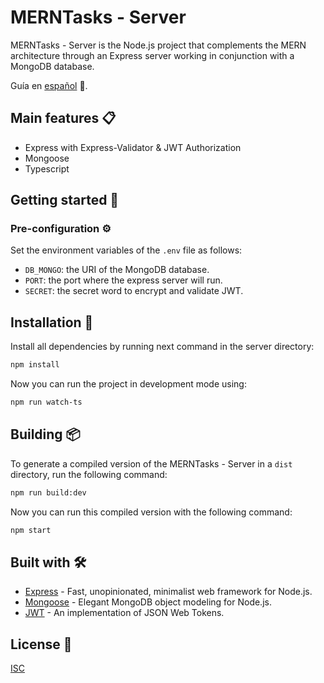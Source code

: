 # MERNTasks - Server

MERNTasks - Server is the Node.js project that complements the MERN architecture through an Express server working in conjunction with a MongoDB database.

Guía en [español](./SERVER.es.md) :page_facing_up:.

## Main features :clipboard:

* Express with Express-Validator & JWT Authorization
* Mongoose
* Typescript

## Getting started :rocket:

### Pre-configuration :gear:

Set the environment variables of the `.env` file as follows:

* `DB_MONGO`: the URI of the MongoDB database.
* `PORT`: the port where the express server will run.
* `SECRET`: the secret word to encrypt and validate JWT.

## Installation :wrench:

Install all dependencies by running next command in the server directory:

```bash
npm install
```

Now you can run the project in development mode using:

```bash
npm run watch-ts
```

## Building :package:

To generate a compiled version of the MERNTasks - Server in a `dist` directory, run the following command:

```bash
npm run build:dev
```

Now you can run this compiled version with the following command:

```bash
npm start
```

## Built with :hammer_and_wrench:

* [Express](https://expressjs.com/) - Fast, unopinionated, minimalist web framework for Node.js.
* [Mongoose](https://mongoosejs.com/) - Elegant MongoDB object modeling for Node.js.
* [JWT](https://github.com/auth0/node-jsonwebtoken) - An implementation of JSON Web Tokens.

## License :page_with_curl:
[ISC](https://opensource.org/licenses/ISC)
